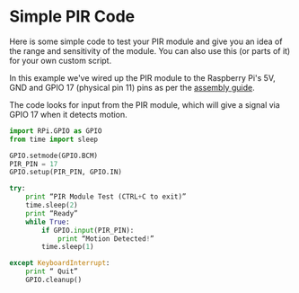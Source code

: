 ﻿# Simple PIR Code

Here is some simple code to test your PIR module and give you an idea of the range and sensitivity of the module. You can also use this (or parts of it) for your own custom script.

In this example we've wired up the PIR module to the Raspberry Pi's 5V, GND and GPIO 17 (physical pin 11) pins as per the [assembly guide](https://github.com/ThePiHut/Raspberry-Pi-PIR-Camera-Case).

The code looks for input from the PIR module, which will give a signal via GPIO 17 when it detects motion.

```python
import RPi.GPIO as GPIO
from time import sleep

GPIO.setmode(GPIO.BCM)
PIR_PIN = 17
GPIO.setup(PIR_PIN, GPIO.IN)

try:
	print “PIR Module Test (CTRL+C to exit)”
	time.sleep(2)
	print “Ready”
	while True:
		if GPIO.input(PIR_PIN):
			print “Motion Detected!”
		time.sleep(1)

except KeyboardInterrupt:
	print “ Quit”
	GPIO.cleanup()
```

